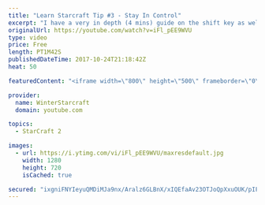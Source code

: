 ```yaml
---
title: "Learn Starcraft Tip #3 - Stay In Control"
excerpt: "I have a very in depth (4 mins) guide on the shift key as well here https://www.youtube.com/watch?v=7x9pHr544oY"
originalUrl: https://youtube.com/watch?v=iFl_pEE9WVU
type: video
price: Free
length: PT1M42S
publishedDateTime: 2017-10-24T21:18:42Z
heat: 50

featuredContent: "<iframe width=\"800\" height=\"500\" frameborder=\"0\" src=\"https://www.youtube.com/embed/iFl_pEE9WVU\" allow=\"accelerometer; autoplay; encrypted-media; gyroscope; picture-in-picture\" allowfullscreen></iframe>"

provider:
  name: WinterStarcraft
  domain: youtube.com

topics:
  - StarCraft 2

images:
  - url: https://i.ytimg.com/vi/iFl_pEE9WVU/maxresdefault.jpg
    width: 1280
    height: 720
    isCached: true

secured: "ixgniFNYIeyuQMDiMJa9nx/Aralz6GLBnX/xIQEfaAv23OTJoQpXxuOUK/pIFXZsl8YuOWFN/ZVEPoSvfMmwevyS7GkBsHKh5ILGio24rKrxXZN5lWJHTw9FAeY010sIjwYkd+kFYzvuolzRVYYdMu7N0IWWGEh1G9YvB0IRLk7v6b1JZv94Ba4jQoLEkq2LXIHLQimqGUzYjP39AW3POs/HqmiTtyT6kKhhk9qcmcJBXSKCybRdb5NuPCUPR6R5NoPQ6GTJsMcq7OoQajPHbNEKKqnJnnuZLgzWILIi+h1b/dgXgm4dRbeLyuistCBHZYQtYIYX5J4NRWKrMUh5l07JAiU91XKK9AMbpVBtQ3sl+setSsuMYRScpg4Ty7jeTDFN2BpdFXINBy7RFSFv0yw3193n3u8WckxV3vl6hT8=;RT75KtCGHsJPaWiGexCYKg=="
---
```


